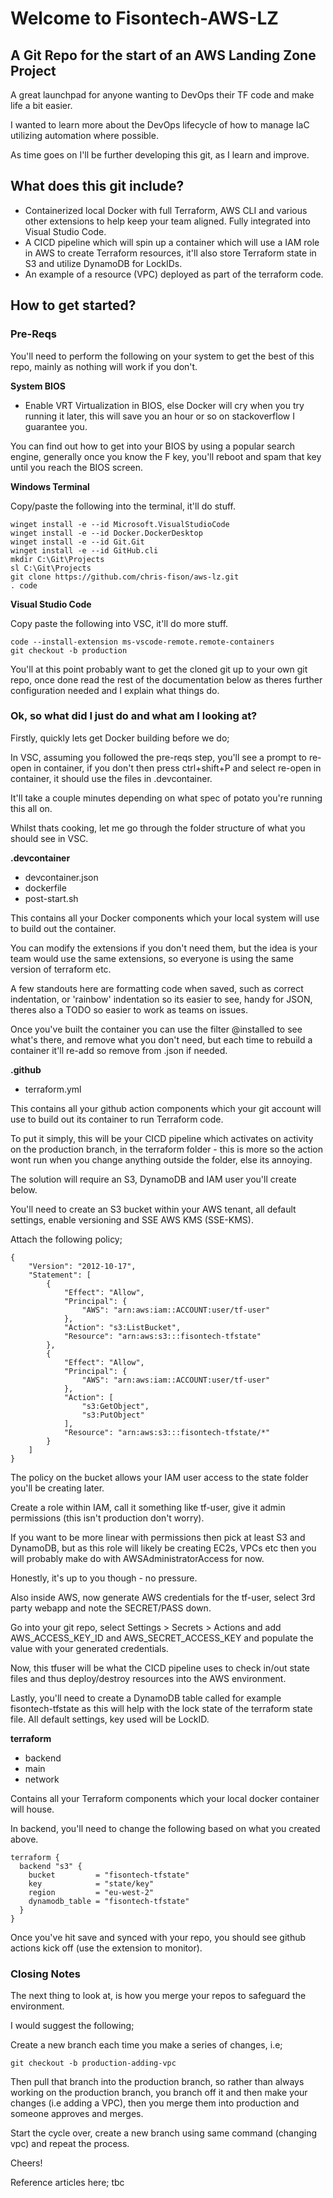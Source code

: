 # Welcome to Fisontech-AWS-LZ

## A Git Repo for the start of an AWS Landing Zone Project

A great launchpad for anyone wanting to DevOps their TF code and make life a bit easier.

I wanted to learn more about the DevOps lifecycle of how to manage IaC utilizing automation where possible.

As time goes on I'll be further developing this git, as I learn and improve.

## What does this git include?

- Containerized local Docker with full Terraform, AWS CLI and various other extensions to help keep your team aligned. Fully integrated into Visual Studio Code.
- A CICD pipeline which will spin up a container which will use a IAM role in AWS to create Terraform resources, it'll also store Terraform state in S3 and utilize DynamoDB for LockIDs.
- An example of a resource (VPC) deployed as part of the terraform code.

## How to get started?

### Pre-Reqs

You'll need to perform the following on your system to get the best of this repo, mainly as nothing will work if you don't.

**System BIOS**

 - Enable VRT Virtualization in BIOS, else Docker will cry when you try running it later, this will save you an hour or so on stackoverflow I guarantee you.

You can find out how to get into your BIOS by using a popular search engine, generally once you know the F key, you'll reboot and spam that key until you reach the BIOS screen.

**Windows Terminal**

Copy/paste the following into the terminal, it'll do stuff.

```
winget install -e --id Microsoft.VisualStudioCode
winget install -e --id Docker.DockerDesktop
winget install -e --id Git.Git
winget install -e --id GitHub.cli
mkdir C:\Git\Projects
sl C:\Git\Projects
git clone https://github.com/chris-fison/aws-lz.git
. code
```

**Visual Studio Code**


Copy paste the following into VSC, it'll do more stuff.

```
code --install-extension ms-vscode-remote.remote-containers
git checkout -b production
```

You'll at this point probably want to get the cloned git up to your own git repo, once done read the rest of the documentation below as theres further configuration needed and I explain what things do.

### Ok, so what did I just do and what am I looking at?

Firstly, quickly lets get Docker building before we do;

In VSC, assuming you followed the pre-reqs step, you'll see a prompt to re-open in container, if you don't then press ctrl+shift+P and select re-open in container, it should use the files in .devcontainer.

It'll take a couple minutes depending on what spec of potato you're running this all on.

Whilst thats cooking, let me go through the folder structure of what you should see in VSC.

**.devcontainer**

 - devcontainer.json 
 - dockerfile
 - post-start.sh

This contains all your Docker components which your local system will use to build out the container.

You can modify the extensions if you don't need them, but the idea is your team would use the same extensions, so everyone is using the same version of terraform etc.

A few standouts here are formatting code when saved, such as correct indentation, or 'rainbow' indentation so its easier to see, handy for JSON, theres also a TODO so easier to work as teams on issues. 

Once you've built the container you can use the filter @installed to see what's there, and remove what you don't need, but each time to rebuild a container it'll re-add so remove from .json if needed.

**.github**

 - terraform.yml

This contains all your github action components which your git account will use to build out its container to run Terraform code.

To put it simply, this will be your CICD pipeline which activates on activity on the production branch, in the terraform folder - this is more so the action wont run when you change anything outside the folder, else its annoying.

The solution will require an S3, DynamoDB and IAM user you'll create below.

You'll need to create an S3 bucket within your AWS tenant, all default settings, enable versioning and SSE AWS KMS (SSE-KMS).

Attach the following policy;

```
{
    "Version": "2012-10-17",
    "Statement": [
        {
            "Effect": "Allow",
            "Principal": {
                "AWS": "arn:aws:iam::ACCOUNT:user/tf-user"
            },
            "Action": "s3:ListBucket",
            "Resource": "arn:aws:s3:::fisontech-tfstate"
        },
        {
            "Effect": "Allow",
            "Principal": {
                "AWS": "arn:aws:iam::ACCOUNT:user/tf-user"
            },
            "Action": [
                "s3:GetObject",
                "s3:PutObject"
            ],
            "Resource": "arn:aws:s3:::fisontech-tfstate/*"
        }
    ]
}
```

The policy on the bucket allows your IAM user access to the state folder you'll be creating later.

Create a role within IAM, call it something like tf-user, give it admin permissions (this isn't production don't worry).

If you want to be more linear with permissions then pick at least S3 and DynamoDB, but as this role will likely be creating EC2s, VPCs etc then you will probably make do with AWSAdministratorAccess for now. 

Honestly, it's up to you though - no pressure.

Also inside AWS, now generate AWS credentials for the tf-user, select 3rd party webapp and note the SECRET/PASS down.

Go into your git repo, select Settings > Secrets > Actions and add AWS_ACCESS_KEY_ID and AWS_SECRET_ACCESS_KEY and populate the value with your generated credentials.

Now, this tfuser will be what the CICD pipeline uses to check in/out state files and thus deploy/destroy resources into the AWS environment.

Lastly, you'll need to create a DynamoDB table called for example fisontech-tfstate as this will help with the lock state of the terraform state file. All default settings, key used will be LockID. 


**terraform**

 - backend
 - main
 - network

Contains all your Terraform components which your local docker container will house.

In backend, you'll need to change the following based on what you created above.

```
terraform {
  backend "s3" {
    bucket         = "fisontech-tfstate"
    key            = "state/key"
    region         = "eu-west-2"
    dynamodb_table = "fisontech-tfstate"
  }
}
```


Once you've hit save and synced with your repo, you should see github actions kick off (use the extension to monitor).

### Closing Notes

The next thing to look at, is how you merge your repos to safeguard the environment.

I would suggest the following;

Create a new branch each time you make a series of changes, i.e;

```
git checkout -b production-adding-vpc
```

Then pull that branch into the production branch, so rather than always working on the production branch, you branch off it and then make your changes (i.e adding a VPC), then you merge them into production and someone approves and merges.

Start the cycle over, create a new branch using same command (changing vpc) and repeat the process.

Cheers!

Reference articles here; tbc
